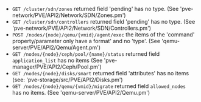 * `GET /cluster/sdn/zones` returned field 'pending' has no type. (See 'pve-network/PVE/API2/Network/SDN/Zones.pm')
* `GET /cluster/sdn/controllers` returned field 'pending' has no type. (See 'pve-network/PVE/API2/Network/SDN/Controllers.pm')
* `POST /nodes/{node}/qemu/{vmid}/agent/exec` the items of the 'command' property/parameter only have a format' and no 'type'. (See 'qemu-server/PVE/API2/Qemu/Agent.pm')
* `GET /nodes/{node}/ceph/pool/{name}/status` returned field `application_list` has no items (See 'pve-manager/PVE/API2/Ceph/Pool.pm')
* `GET /nodes/{node}/disks/smart` returned field 'attributes' has no items (see: 'pve-storage/src/PVE/API2/Disks.pm')
* `GET /nodes/{node}/qemu/{vmid}/migrate` returned field `allowed_nodes` has no items. (See 'qemu-server/PVE/API2/Qemu.pm')

